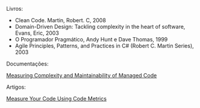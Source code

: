 
Livros:

+ Clean Code. Martin, Robert. C, 2008
+ Domain-Driven Design: Tackling complexity in the heart of software, Evans, Eric, 2003
+ O Programador Pragmático, Andy Hunt e Dave Thomas, 1999
+ Agile Principles, Patterns, and Practices in C# (Robert C. Martin Series), 2003

Documentações:

[Measuring Complexity and Maintainability of Managed Code](https://msdn.microsoft.com/en-us/library/bb385910.aspx)

Artigos:

[Measure Your Code Using Code Metrics](https://www.c-sharpcorner.com/article/measure-your-code-using-code-metrics/)
